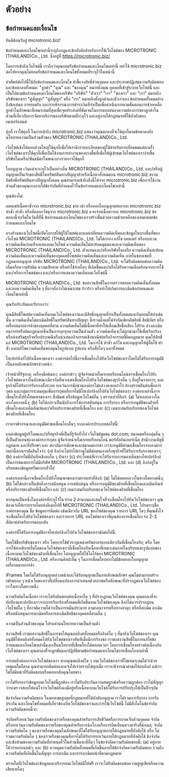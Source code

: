 # ตัวอย่าง

## ข้อกำหนดและเงื่อนไข

ยินดีต้อนรับสู่ microtronic.biz!

ข้อกำหนดและเงื่อนไขเหล่านี้ระบุถึงกฎและข้อบังคับสำหรับการใช้เว็บไซต์ของ MICROTRONIC (THAILAND)​Co., Ltd. ซึ่งอยู่ที่ https://microtronic.biz/

โดยการเข้าถึงเว็บไซต์นี้ เราถือว่าคุณยอมรับข้อกำหนดและเงื่อนไขเหล่านี้ อย่าใช้ microtronic.biz ต่อไปหากคุณไม่ยอมรับข้อกำหนดและเงื่อนไขทั้งหมดที่ระบุไว้ในหน้านี้

คำศัพท์ต่อไปนี้ใช้กับข้อกำหนดและเงื่อนไข คำชี้แจงสิทธิ์ส่วนบุคคล และประกาศปฏิเสธความรับผิดชอบ และข้อตกลงทั้งหมด: "ลูกค้า" "คุณ" และ "ของคุณ" หมายถึงคุณ บุคคลที่เข้าสู่ระบบเว็บไซต์นี้ และเป็นไปตามข้อกำหนดและเงื่อนไขของบริษัท "บริษัท" "ตัวเรา" "เรา" "ของเรา" และ "เรา" หมายถึงบริษัทของเรา "คู่สัญญา" "คู่สัญญา" หรือ "เรา" หมายถึงทั้งลูกค้าและตัวเราเอง ข้อกำหนดทั้งหมดอ้างถึงข้อเสนอ การยอมรับ และการพิจารณาการชำระเงินที่จำเป็นเพื่อดำเนินการตามขั้นตอนการช่วยเหลือลูกค้าในลักษณะที่เหมาะสมที่สุดเพื่อจุดประสงค์ที่ชัดเจนในการตอบสนองความต้องการของลูกค้าในส่วนที่เกี่ยวกับการจัดหาบริการของบริษัทตามที่ระบุไว้ และอยู่ภายใต้กฎหมายที่ใช้บังคับของเนเธอร์แลนด์

คุ้กกี้
เราใช้คุกกี้ ในการเข้าถึง microtronic.biz แสดงว่าคุณตกลงที่จะใช้คุกกี้ตามข้อตกลงกับนโยบายความเป็นส่วนตัวของ MICROTRONIC (THAILAND)Co., Ltd.

เว็บไซต์เชิงโต้ตอบส่วนใหญ่ใช้คุกกี้เพื่อให้เราดึงรายละเอียดของผู้ใช้สำหรับการเยี่ยมชมแต่ละครั้ง เว็บไซต์ของเราใช้คุกกี้เพื่อเปิดใช้งานการทำงานของบางพื้นที่เพื่อให้ผู้เข้าชมเว็บไซต์ของเราง่ายขึ้น บริษัทในเครือ/พันธมิตรโฆษณาบางรายอาจใช้คุกกี้

ใบอนุญาต
เว้นแต่จะระบุไว้เป็นอย่างอื่น MICROTRONIC (THAILAND)Co., Ltd. และ/หรือผู้อนุญาตเป็นเจ้าของสิทธิ์ในทรัพย์สินทางปัญญาสำหรับเนื้อหาทั้งหมดบน microtronic.biz สงวนลิขสิทธิ์ทรัพย์สินทางปัญญาทั้งหมด คุณสามารถเข้าถึงสิ่งนี้ได้จาก microtronic.biz เพื่อการใช้งานส่วนตัวของคุณเองภายใต้ข้อจำกัดที่กำหนดไว้ในข้อกำหนดและเงื่อนไขเหล่านี้

คุณต้องไม่:

เผยแพร่เนื้อหาซ้ำจาก microtronic.biz
ขาย เช่า หรือออกใบอนุญาตย่อยจาก microtronic.biz
ทำซ้ำ ทำซ้ำ หรือคัดลอกวัสดุจาก microtronic.biz
แจกจ่ายเนื้อหาจาก microtronic.biz
ข้อตกลงนี้จะเริ่มในวันที่ที่นี้ ข้อกำหนดและเงื่อนไขของเราสร้างขึ้นด้วยความช่วยเหลือของเทมเพลตข้อกำหนดและเงื่อนไข

บางส่วนของเว็บไซต์นี้เปิดโอกาสให้ผู้ใช้โพสต์และแลกเปลี่ยนความคิดเห็นและข้อมูลในบางพื้นที่ของเว็บไซต์ MICROTRONIC (THAILAND)Co., Ltd. ไม่ได้กรอง แก้ไข เผยแพร่ หรือทบทวนความคิดเห็นก่อนที่จะแสดงบนเว็บไซต์ ความคิดเห็นไม่สะท้อนมุมมองและความคิดเห็นของ MICROTRONIC (THAILAND)Co., Ltd. ตัวแทนและ/หรือบริษัทในเครือ ความคิดเห็นสะท้อนความคิดเห็นและความคิดเห็นของบุคคลที่โพสต์ความคิดเห็นและความคิดเห็น ภายในขอบเขตที่กฎหมายอนุญาต บริษัท MICROTRONIC (THAILAND)​Co., Ltd. จะไม่รับผิดชอบต่อความคิดเห็นหรือความรับผิด ความเสียหาย หรือค่าใช้จ่ายใดๆ ที่เกิดขึ้นและ/หรือได้รับความเดือดร้อนจากการใช้และ/หรือการโพสต์ของ และ/หรือการแสดงความเห็นบนเว็บไซต์นี้

MICROTRONIC (THAILAND)Co., Ltd. ขอสงวนสิทธิ์ในการตรวจสอบความคิดเห็นทั้งหมดและลบความคิดเห็นใด ๆ ที่อาจถือว่าไม่เหมาะสม ก้าวร้าว หรือทำให้เกิดการละเมิดข้อกำหนดและเงื่อนไขเหล่านี้

คุณรับประกันและรับรองว่า:

คุณมีสิทธิ์โพสต์ความคิดเห็นบนเว็บไซต์ของเราและมีสิทธิ์อนุญาตที่จำเป็นทั้งหมดและยินยอมให้ทำเช่นนั้น
ความคิดเห็นไม่ละเมิดสิทธิ์ในทรัพย์สินทางปัญญา ซึ่งรวมถึงแต่ไม่จำกัดเพียงลิขสิทธิ์ สิทธิบัตร หรือเครื่องหมายการค้าของบุคคลที่สาม
ความคิดเห็นไม่มีเนื้อหาที่ทำให้เสื่อมเสียชื่อเสียง ใส่ร้าย ล่วงละเมิด อนาจารหรือผิดกฎหมายซึ่งเป็นการบุกรุกความเป็นส่วนตัว
ความคิดเห็นจะไม่ถูกนำมาใช้เพื่อเรียกร้องหรือส่งเสริมธุรกิจหรือประเพณีหรือนำเสนอกิจกรรมเชิงพาณิชย์หรือกิจกรรมที่ผิดกฎหมาย
คุณให้สิทธิ์แก่ MICROTRONIC (THAILAND)Co., Ltd. ในการใช้ ทำซ้ำ แก้ไข และอนุญาตให้ผู้อื่นใช้ ทำซ้ำ และแก้ไขความคิดเห็นของคุณในรูปแบบ รูปแบบ หรือสื่อใดๆ และทั้งหมด

ไฮเปอร์ลิงก์ไปยังเนื้อหาของเรา
องค์กรต่อไปนี้อาจเชื่อมโยงไปยังเว็บไซต์ของเราโดยไม่ได้รับการอนุมัติเป็นลายลักษณ์อักษรล่วงหน้า:

เจ้าหน้าที่รัฐบาล;
เครื่องมือค้นหา;
องค์กรข่าว;
ผู้จัดจำหน่ายไดเรกทอรีออนไลน์อาจเชื่อมโยงไปยังเว็บไซต์ของเราในลักษณะเดียวกับที่พวกเขาเชื่อมโยงไปยังเว็บไซต์ของธุรกิจอื่น ๆ ที่อยู่ในรายการ; และ
ธุรกิจที่ได้รับการรับรองทั้งระบบ ยกเว้นการชักชวนองค์กรไม่แสวงหาผลกำไร ห้างสรรพสินค้าเพื่อการกุศล และกลุ่มการระดมทุนเพื่อการกุศลที่อาจไม่มีไฮเปอร์ลิงก์ไปยังเว็บไซต์ของเรา
องค์กรเหล่านี้อาจเชื่อมโยงไปยังโฮมเพจของเรา สิ่งพิมพ์ หรือข้อมูลเว็บไซต์อื่น ๆ ตราบเท่าที่ลิงก์: (a) ไม่หลอกลวงในทางใดทางหนึ่ง; (b) ไม่ได้กล่าวเป็นนัยถึงการให้การสนับสนุน การรับรอง หรือการอนุมัติของฝ่ายที่เชื่อมโยงและผลิตภัณฑ์และ/หรือบริการของฝ่ายที่เชื่อมโยง และ (c) เหมาะสมกับบริบทของเว็บไซต์ของฝ่ายที่เชื่อมโยง

เราอาจพิจารณาและอนุมัติคำขอเชื่อมโยงอื่นๆ จากองค์กรประเภทต่อไปนี้:

แหล่งข้อมูลผู้บริโภคและ/หรือธุรกิจที่เป็นที่รู้จักทั่วไป
เว็บไซต์ชุมชน dot.com;
สมาคมหรือกลุ่มอื่น ๆ ที่เป็นตัวแทนขององค์กรการกุศล
ผู้จัดจำหน่ายไดเรกทอรีออนไลน์
พอร์ทัลอินเทอร์เน็ต
สำนักงานบัญชี กฎหมาย และที่ปรึกษา และ
สถาบันการศึกษาและสมาคมการค้า
เราจะอนุมัติคำขอเชื่อมโยงจากองค์กรเหล่านี้หากเราตัดสินใจว่า: (ก) ลิงก์จะไม่ทำให้เราดูไม่ดีต่อตนเองหรือธุรกิจที่ได้รับการรับรองของเรา; (b) องค์กรไม่มีบันทึกเชิงลบใด ๆ กับเรา (c) ประโยชน์ที่เราจะได้รับจากการมองเห็นของไฮเปอร์ลิงก์เป็นการชดเชยการไม่มีบริษัท MICROTRONIC (THAILAND)​Co., Ltd. และ (d) ลิงก์อยู่ในบริบทของข้อมูลทรัพยากรทั่วไป

องค์กรเหล่านี้อาจเชื่อมโยงไปยังโฮมเพจของเราตราบเท่าที่ลิงก์: (a) ไม่ได้หลอกลวงในทางใดทางหนึ่ง; (b) ไม่ได้กล่าวเป็นนัยถึงการสนับสนุน การสนับสนุน หรือการอนุมัติของฝ่ายที่เชื่อมโยงและผลิตภัณฑ์หรือบริการของฝ่ายที่เชื่อมโยง และ (c) เหมาะสมกับบริบทของเว็บไซต์ของฝ่ายที่เชื่อมโยง

หากคุณเป็นหนึ่งในองค์กรที่ระบุไว้ในวรรค 2 ด้านบนและสนใจที่จะเชื่อมโยงไปยังเว็บไซต์ของเรา คุณต้องแจ้งให้เราทราบโดยส่งอีเมลไปที่ MICROTRONIC (THAILAND)Co., Ltd. โปรดระบุชื่อ องค์กรของคุณ ชื่อ ข้อมูลการติดต่อ เช่นเดียวกับ URL ของไซต์ของคุณ รายการ URL ใดๆ ที่คุณตั้งใจจะเชื่อมโยงไปยังเว็บไซต์ของเรา และรายการ URL บนไซต์ของเราที่คุณต้องการเชื่อมโยง รอ 2-3 สัปดาห์สำหรับการตอบกลับ

องค์กรที่ได้รับการอนุมัติอาจไฮเปอร์ลิงก์ไปยังเว็บไซต์ของเราดังต่อไปนี้:

โดยใช้ชื่อบริษัทของเรา หรือ
โดยการใช้ตัวระบุแหล่งทรัพยากรแบบเดียวกันที่เชื่อมโยงกับ; หรือ
โดยการใช้คำอธิบายอื่นใดของเว็บไซต์ของเราที่เชื่อมโยงกับเนื้อหาที่เหมาะสมภายในบริบทและรูปแบบของเนื้อหาบนเว็บไซต์ของฝ่ายที่เชื่อมโยง
ไม่อนุญาตให้ใช้โลโก้ของ MICROTRONIC (THAILAND)Co., Ltd. หรืองานศิลปะอื่น ๆ ในการเชื่อมโยงหากไม่มีข้อตกลงใบอนุญาตเครื่องหมายการค้า

iFrames
โดยไม่ได้รับอนุญาตล่วงหน้าและได้รับอนุญาตเป็นลายลักษณ์อักษร คุณไม่สามารถสร้างเฟรมรอบ ๆ หน้าเว็บของเราที่เปลี่ยนแปลงการนำเสนอด้วยภาพหรือลักษณะที่ปรากฏของเว็บไซต์ของเราในทางใดทางหนึ่ง

ความรับผิดในเนื้อหา
เราจะไม่รับผิดชอบต่อเนื้อหาใด ๆ ที่ปรากฏบนเว็บไซต์ของคุณ คุณตกลงที่จะปกป้องและปกป้องเราจากการเรียกร้องทั้งหมดที่เกิดขึ้นบนเว็บไซต์ของคุณ ลิงก์ไม่ควรปรากฏบนเว็บไซต์ใด ๆ ที่อาจตีความได้ว่าเป็นการหมิ่นประมาท ลามกอนาจารหรือทางอาญา หรือที่ละเมิด ละเมิด หรือสนับสนุนการละเมิดหรือการละเมิดสิทธิของบุคคลที่สามอื่น ๆ

ความเป็นส่วนตัวของคุณ
โปรดอ่านนโยบายความเป็นส่วนตัว

สงวนสิทธิ์
เราขอสงวนสิทธิ์ในการขอให้คุณลบลิงค์ทั้งหมดหรือลิงค์ใด ๆ ที่มายังเว็บไซต์ของเรา คุณอนุมัติให้ลบลิงก์ทั้งหมดไปยังเว็บไซต์ของเราทันทีเมื่อมีการร้องขอ เราขอสงวนสิทธิ์ในการแก้ไขข้อกำหนดและเงื่อนไขเหล่านี้และเป็นนโยบายที่เชื่อมโยงได้ตลอดเวลา โดยการเชื่อมโยงอย่างต่อเนื่องกับเว็บไซต์ของเรา คุณตกลงที่จะผูกพันและปฏิบัติตามข้อกำหนดและเงื่อนไขการเชื่อมโยงเหล่านี้

การลบลิงค์ออกจากเว็บไซต์ของเรา
หากคุณพบลิงค์ใด ๆ บนเว็บไซต์ของเราที่ไม่เหมาะสมไม่ว่าด้วยเหตุผลใดก็ตาม คุณสามารถติดต่อและแจ้งให้เราทราบได้ทุกเมื่อ เราจะพิจารณาคำขอให้ลบลิงก์ แต่เราไม่ได้มีหน้าที่รับผิดชอบหรือตอบกลับคุณโดยตรง

เราไม่รับรองว่าข้อมูลบนเว็บไซต์นี้ถูกต้อง เราไม่รับประกันความสมบูรณ์หรือความถูกต้อง เราไม่สัญญาว่าจะตรวจสอบให้แน่ใจว่าเว็บไซต์ยังคงมีอยู่หรือเนื้อหาบนเว็บไซต์ได้รับการปรับปรุงให้เป็นปัจจุบัน

ข้อจำกัดความรับผิดชอบ
ในขอบเขตสูงสุดที่กฎหมายที่ใช้บังคับอนุญาต เราไม่รวมการรับรอง การรับประกัน และเงื่อนไขทั้งหมดที่เกี่ยวข้องกับเว็บไซต์ของเราและการใช้เว็บไซต์นี้ ไม่มีสิ่งใดในข้อจำกัดความรับผิดชอบนี้จะ:

จำกัดหรือยกเว้นความรับผิดของเราหรือของคุณสำหรับการเสียชีวิตหรือการบาดเจ็บส่วนบุคคล
จำกัดหรือยกเว้นความรับผิดของเราหรือของคุณสำหรับการฉ้อโกงหรือการบิดเบือนความจริงที่ฉ้อฉล;
จำกัดความรับผิดใด ๆ ของเราหรือของคุณในลักษณะที่ไม่ได้รับอนุญาตภายใต้กฎหมายที่บังคับใช้ หรือ
ไม่รวมความรับผิดใด ๆ ของเราหรือของคุณที่อาจไม่ได้รับการยกเว้นภายใต้กฎหมายที่บังคับใช้
ข้อจำกัดและข้อห้ามของความรับผิดที่กำหนดไว้ในส่วนนี้และที่อื่นๆ ในข้อจำกัดความรับผิดชอบนี้: (a) อยู่ภายใต้วรรคก่อนหน้า; และ (b) ควบคุมความรับผิดทั้งหมดที่เกิดขึ้นภายใต้ข้อจำกัดความรับผิดชอบ รวมถึงความรับผิดที่เกิดขึ้นในสัญญา การละเมิด และการละเมิดหน้าที่ตามกฎหมาย

ตราบใดที่เว็บไซต์และข้อมูลและบริการบนเว็บไซต์มีให้ฟรี เราจะไม่รับผิดชอบต่อความสูญเสียหรือความเสียหายใดๆ
